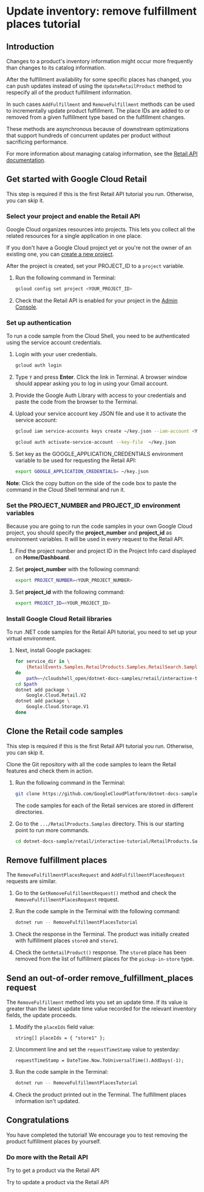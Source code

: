 <walkthrough-metadata>
  <meta name="title" content="Update inventory: remove fulfillment places tutorial" />
  <meta name="description" content="Removing fulfillment places." />
  <meta name="component_id" content="593554" />
</walkthrough-metadata>

# Update inventory: remove fulfillment places tutorial

## Introduction

Changes to a product's inventory information might occur more frequently than changes to its catalog information.

After the fulfillment availability for some specific places has changed, you can push updates instead of using the `UpdateRetailProduct` method to respecify all of the product fulfillment information.

In such cases `AddFulfillment` and `RemoveFulfillment` methods can be used to incrementally update product fulfillment. The place IDs are added to or removed from a given fulfillment type based on the fulfillment changes.

These methods are asynchronous because of downstream optimizations that support hundreds of concurrent updates per product without sacrificing performance.

For more information about managing catalog information, see the [Retail API documentation](https://cloud.google.com/retail/docs/inventory-updates#inventory-update-methods).

<walkthrough-tutorial-duration duration="5"></walkthrough-tutorial-duration>

## Get started with Google Cloud Retail

This step is required if this is the first Retail API tutorial you run.
Otherwise, you can skip it.

### Select your project and enable the Retail API

Google Cloud organizes resources into projects. This lets you
collect all the related resources for a single application in one place.

If you don't have a Google Cloud project yet or you're not the owner of an existing one, you can
[create a new project](https://console.cloud.google.com/projectcreate).

After the project is created, set your PROJECT_ID to a ```project``` variable.
1. Run the following command in Terminal:
    ```bash
    gcloud config set project <YOUR_PROJECT_ID>
    ```

1. Check that the Retail API is enabled for your project in the [Admin Console](https://console.cloud.google.com/ai/retail/).

### Set up authentication

To run a code sample from the Cloud Shell, you need to be authenticated using the service account credentials.

1. Login with your user credentials.
    ```bash
    gcloud auth login
    ```

1. Type `Y` and press **Enter**. Click the link in Terminal. A browser window should appear asking you to log in using your Gmail account.

1. Provide the Google Auth Library with access to your credentials and paste the code from the browser to the Terminal.

1. Upload your service account key JSON file and use it to activate the service account:

    ```bash
    gcloud iam service-accounts keys create ~/key.json --iam-account <YOUR_SERVICE_ACCOUNT_EMAIL>
    ```

    ```bash
    gcloud auth activate-service-account --key-file  ~/key.json
    ```

1. Set key as the GOOGLE_APPLICATION_CREDENTIALS environment variable to be used for requesting the Retail API:
    ```bash
    export GOOGLE_APPLICATION_CREDENTIALS= ~/key.json
    ```

**Note**: Click the copy button on the side of the code box to paste the command in the Cloud Shell terminal and run it.

### Set the PROJECT_NUMBER and PROJECT_ID environment variables

Because you are going to run the code samples in your own Google Cloud project, you should specify the **project_number** and **project_id** as environment variables. It will be used in every request to the Retail API.

1. Find the project number and project ID in the Project Info card displayed on **Home/Dashboard**.

1. Set **project_number** with the following command:
    ```bash
    export PROJECT_NUMBER=<YOUR_PROJECT_NUMBER>
    ```
1. Set **project_id** with the following command:
    ```bash
    export PROJECT_ID=<YOUR_PROJECT_ID>
    ```

### Install Google Cloud Retail libraries

To run .NET code samples for the Retail API tutorial, you need to set up your virtual environment.

1. Next, install Google packages:
    ```bash
    for service_dir in \
        {RetailEvents.Samples,RetailProducts.Samples,RetailSearch.Samples}
    do
        path=~/cloudshell_open/dotnet-docs-samples/retail/interactive-tutorial/$service_dir
    cd $path
    dotnet add package \
        Google.Cloud.Retail.V2
    dotnet add package \
        Google.Cloud.Storage.V1
    done

    ```

## Clone the Retail code samples

This step is required if this is the first Retail API tutorial you run.
Otherwise, you can skip it.

Clone the Git repository with all the code samples to learn the Retail features and check them in action.

<!-- TODO(ianan): change the repository link -->
1. Run the following command in the Terminal:
    ```bash
    git clone https://github.com/GoogleCloudPlatform/dotnet-docs-samples.git
    ```

    The code samples for each of the Retail services are stored in different directories.

1. Go to the ```.../RetailProducts.Samples``` directory. This is our starting point to run more commands.
    ```bash
    cd dotnet-docs-sample/retail/interactive-tutorial/RetailProducts.Samples
    ```

## Remove fulfillment places

The `RemoveFulfillmentPlacesRequest` and `AddFulfillmentPlacesRequest` requests are similar.

1. Go to the <walkthrough-editor-select-regex filePath="cloudshell_open/dotnet-docs-samples/retail/interactive-tutorial/RetailProducts.Samples/RemoveFulfillmentPlacesSample.cs" regex="private static RemoveFulfillmentPlacesRequest GetRemoveFulfillmentRequest">`GetRemoveFulfillmentRequest()`</walkthrough-editor-select-regex> method and check the `RemoveFulfillmentPlacesRequest` request.

1. Run the code sample in the Terminal with the following command:
    ```bash
    dotnet run -- RemoveFulfillmentPlacesTutorial
    ```

1. Check the response in the Terminal. The product was initially created with fulfillment places `store0` and `store1`.

1. Check the ```GetRetailProduct()``` response. The `store0`  place has been removed from the list of fulfillment places for the `pickup-in-store` type.

## Send an out-of-order remove_fulfillment_places request

The `RemoveFulfillment` method lets you set an update time.
If its value is greater than the latest update time value recorded for the relevant inventory fields, the update proceeds.

1. Modify the <walkthrough-editor-select-regex filePath="cloudshell_open/dotnet-docs-samples/retail/interactive-tutorial/RetailProducts.Samples/RemoveFulfillmentPlacesSample.cs" regex="string[] placeIds">`placeIds`</walkthrough-editor-select-regex> field value:
    ```
    string[] placeIds = { "store1" };
    ```

1. Uncomment line and set the <walkthrough-editor-select-regex filePath="cloudshell_open/dotnet-docs-samples/retail/interactive-tutorial/RetailProducts.Samples/RemoveFulfillmentPlacesSample.cs" regex="// requestTimeStamp">`requestTimeStamp`</walkthrough-editor-select-regex> value to yesterday:
    ```
    requestTimeStamp = DateTime.Now.ToUniversalTime().AddDays(-1);
    ```

1. Run the code sample in the Terminal:
    ```bash
    dotnet run -- RemoveFulfillmentPlacesTutorial
    ```

1. Check the product printed out in the Terminal. The fulfillment places information isn't updated.

## Congratulations

<walkthrough-conclusion-trophy></walkthrough-conclusion-trophy>

You have completed the tutorial! We encourage you to test removing the product fulfillment places by yourself.

<walkthrough-inline-feedback></walkthrough-inline-feedback>

### Do more with the Retail API

<walkthrough-tutorial-card id="retail_api_v2_set_invenory_dotnet" icon="LOGO_DOTNET" title="Set inventory tutorial" keepPrevious=true>
Try to get a product via the Retail API</walkthrough-tutorial-card>

<walkthrough-tutorial-card id="retail_api_v2_add_fulfillment_places_dotnet" icon="LOGO_DOTNET" title="Add fulfillment tutorial" keepPrevious=true>Try to update a product via the Retail API</walkthrough-tutorial-card>